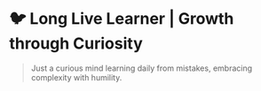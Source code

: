 <h1>
  🐦 <strong>Long Live Learner</strong> | <strong>Growth through Curiosity</strong>
</h1>

<blockquote>
  Just a curious mind learning daily from mistakes, embracing complexity with humility.
</blockquote>
